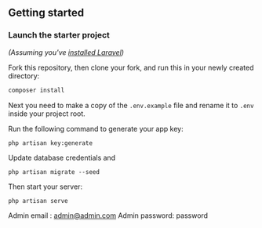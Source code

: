 ## Getting started

### Launch the starter project

_(Assuming you've [installed Laravel](https://laravel.com/docs/11.x/installation))_

Fork this repository, then clone your fork, and run this in your newly created directory:

```bash
composer install
```

Next you need to make a copy of the `.env.example` file and rename it to `.env` inside your project root.

Run the following command to generate your app key:

```
php artisan key:generate
```

Update database credentials and 

```
php artisan migrate --seed
```

Then start your server:

```
php artisan serve
```

Admin email : admin@admin.com
Admin password: password
